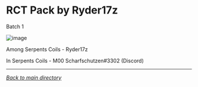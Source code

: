 # RCT Pack by Ryder17z
Batch 1

![image](https://raw.githubusercontent.com/Ryder17z/RCT-Pack-by-Ryder17z/main/Batch%201/Among_%2B_In_Serpents_Coils.png)

Among Serpents Coils - Ryder17z

In Serpents Coils - M00 Scharfschutzen#3302 (Discord)

___

*[Back to main directory](https://github.com/Ryder17z/RCT-Pack-by-Ryder17z)*

